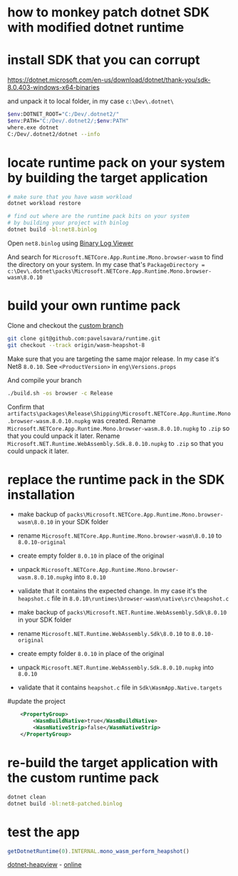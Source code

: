 # how to monkey patch dotnet SDK with modified dotnet runtime

# install SDK that you can corrupt

https://dotnet.microsoft.com/en-us/download/dotnet/thank-you/sdk-8.0.403-windows-x64-binaries

and unpack it to local folder, in my case `c:\Dev\.dotnet\`

```sh
$env:DOTNET_ROOT="C:/Dev/.dotnet2/"
$env:PATH="C:/Dev/.dotnet2/;$env:PATH"
where.exe dotnet
C:/Dev/.dotnet2/dotnet --info
```

# locate runtime pack on your system by building the target application

```sh
# make sure that you have wasm workload
dotnet workload restore

# find out where are the runtime pack bits on your system
# by building your project with binlog
dotnet build -bl:net8.binlog
```

Open `net8.binlog` using [Binary Log Viewer](https://msbuildlog.com/)

And search for `Microsoft.NETCore.App.Runtime.Mono.browser-wasm` to find the directory on your system.
In my case that's `PackageDirectory = c:\Dev\.dotnet\packs\Microsoft.NETCore.App.Runtime.Mono.browser-wasm\8.0.10`

# build your own runtime pack

Clone and checkout the [custom branch](https://github.com/dotnet/runtime/compare/release/8.0-staging...pavelsavara:runtime:wasm-heapshot-8?expand=1)
```sh
git clone git@github.com:pavelsavara/runtime.git
git checkout --track origin/wasm-heapshot-8
```

Make sure that you are targeting the same major release. In my case it's Net8 `8.0.10`.
See `<ProductVersion>` in `eng\Versions.props` 

And compile your branch
```sh
./build.sh -os browser -c Release
```

Confirm that `artifacts\packages\Release\Shipping\Microsoft.NETCore.App.Runtime.Mono.browser-wasm.8.0.10.nupkg` was created.
Rename `Microsoft.NETCore.App.Runtime.Mono.browser-wasm.8.0.10.nupkg` to `.zip` so that you could unpack it later.
Rename `Microsoft.NET.Runtime.WebAssembly.Sdk.8.0.10.nupkg` to `.zip` so that you could unpack it later.

# replace the runtime pack in the SDK installation

- make backup of `packs\Microsoft.NETCore.App.Runtime.Mono.browser-wasm\8.0.10` in your SDK folder
- rename `Microsoft.NETCore.App.Runtime.Mono.browser-wasm\8.0.10` to `8.0.10-original`
- create empty folder `8.0.10` in place of the original
- unpack `Microsoft.NETCore.App.Runtime.Mono.browser-wasm.8.0.10.nupkg` into `8.0.10`
- validate that it contains the expected change. In my case it's the `heapshot.c` file in `8.0.10\runtimes\browser-wasm\native\src\heapshot.c`

- make backup of `packs\Microsoft.NET.Runtime.WebAssembly.Sdk\8.0.10` in your SDK folder
- rename `Microsoft.NET.Runtime.WebAssembly.Sdk\8.0.10` to `8.0.10-original`
- create empty folder `8.0.10` in place of the original
- unpack `Microsoft.NET.Runtime.WebAssembly.Sdk.8.0.10.nupkg` into `8.0.10`
- validate that it contains `heapshot.c` file in `Sdk\WasmApp.Native.targets`

#update the project
```xml
    <PropertyGroup>
        <WasmBuildNative>true</WasmBuildNative>
        <WasmNativeStrip>false</WasmNativeStrip>
    </PropertyGroup>
```

# re-build the target application with the custom runtime pack
```sh
dotnet clean
dotnet build -bl:net8-patched.binlog
```

# test the app
```js
getDotnetRuntime(0).INTERNAL.mono_wasm_perform_heapshot()
```

[dotnet-heapview](https://github.com/1hub/dotnet-heapview) - [online](https://1hub.github.io/dotnet-heapview/)
